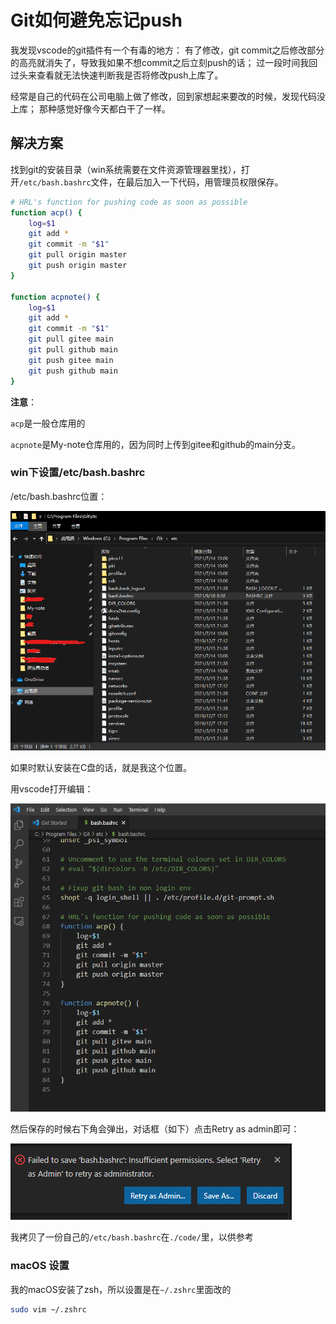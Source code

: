 # Git如何避免忘记push

我发现vscode的git插件有一个有毒的地方：
有了修改，git commit之后修改部分的高亮就消失了，导致我如果不想commit之后立刻push的话；
过一段时间我回过头来查看就无法快速判断我是否将修改push上库了。

经常是自己的代码在公司电脑上做了修改，回到家想起来要改的时候，发现代码没上库；
那种感觉好像今天都白干了一样。

## 解决方案

找到git的安装目录（win系统需要在文件资源管理器里找），打开`/etc/bash.bashrc`文件，在最后加入一下代码，用管理员权限保存。

```bash
# HRL's function for pushing code as soon as possible
function acp() { 
    log=$1
    git add *
    git commit -m "$1"
    git pull origin master
    git push origin master
}

function acpnote() { 
    log=$1
    git add *
    git commit -m "$1"
    git pull gitee main
    git pull github main
    git push gitee main
    git push github main
}
```

**注意**：

`acp`是一般仓库用的

`acpnote`是My-note仓库用的，因为同时上传到gitee和github的main分支。

### win下设置/etc/bash.bashrc

/etc/bash.bashrc位置：

![](./asset/git-win-bashrc.png)

如果时默认安装在C盘的话，就是我这个位置。

用vscode打开编辑：

![](asset/git-win-bashrc-vscode.png)

然后保存的时候右下角会弹出，对话框（如下）点击Retry as admin即可：

![](asset/git-win-vscodesave.png)

我拷贝了一份自己的`/etc/bash.bashrc`在`./code/`里，以供参考

### macOS 设置

我的macOS安装了zsh，所以设置是在`~/.zshrc`里面改的

```bash
sudo vim ~/.zshrc
```
